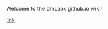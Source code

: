 Welcome to the dmLabx.github.io wiki!

[link](https://github.com/dmLabx/dmLabx.github.io/wiki/Home/tet)